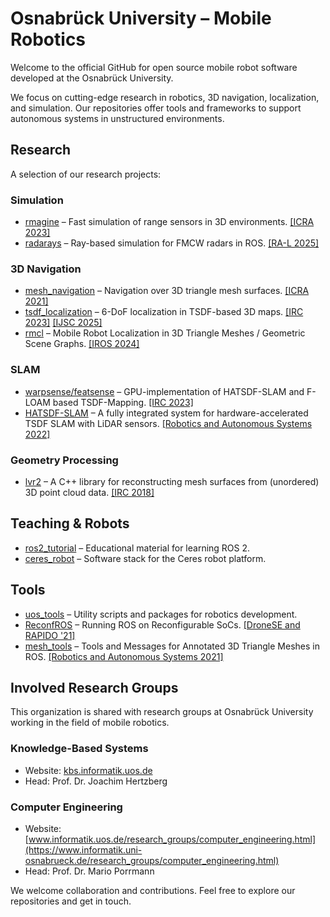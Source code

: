 # Osnabrück University – Mobile Robotics

Welcome to the official GitHub for open source mobile robot software developed at the Osnabrück University.

We focus on cutting-edge research in robotics, 3D navigation, localization, and simulation. Our repositories offer tools and frameworks to support autonomous systems in unstructured environments.

## Research

A selection of our research projects:

### Simulation
- [rmagine](https://github.com/uos/rmagine) – Fast simulation of range sensors in 3D environments. [[ICRA 2023]](https://ieeexplore.ieee.org/document/10161388)
- [radarays](https://github.com/uos/radarays_ros) – Ray-based simulation for FMCW radars in ROS. [[RA-L 2025]](https://ieeexplore.ieee.org/document/10845807)

### 3D Navigation
- [mesh_navigation](https://github.com/naturerobots/mesh_navigation) – Navigation over 3D triangle mesh surfaces. [[ICRA 2021]](https://ieeexplore.ieee.org/document/9560981)
- [tsdf_localization](https://github.com/uos/tsdf_localization) – 6-DoF localization in TSDF-based 3D maps. [[IRC 2023]](https://ieeexplore.ieee.org/document/10473560) [[IJSC 2025]](https://doi.org/10.1142/S1793351X25410053)
- [rmcl](https://github.com/uos/rmcl) – Mobile Robot Localization in 3D Triangle Meshes / Geometric Scene Graphs. [[IROS 2024]](https://ieeexplore.ieee.org/document/10802360)

### SLAM
- [warpsense/featsense](https://github.com/juliangaal/warpsense) – GPU-implementation of HATSDF-SLAM and F-LOAM based TSDF-Mapping. [[IRC 2023]](https://ieeexplore.ieee.org/document/10473569)
- [HATSDF-SLAM](https://github.com/uos/hatsdf_slam) – A fully integrated system for hardware-accelerated TSDF SLAM with LiDAR sensors. [[Robotics and Autonomous Systems 2022]](https://doi.org/10.1016/j.robot.2022.104205)

### Geometry Processing
- [lvr2](https://github.com/uos/lvr2) – A C++ library for reconstructing mesh surfaces from (unordered) 3D point cloud data. [[IRC 2018]](https://ieeexplore.ieee.org/document/8329923)

## Teaching & Robots

- [ros2_tutorial](https://github.com/uos/ros2_tutorial) – Educational material for learning ROS 2.
- [ceres_robot](https://github.com/uos/ceres_robot) – Software stack for the Ceres robot platform.

## Tools

- [uos_tools](https://github.com/uos/uos_tools) – Utility scripts and packages for robotics development.
- [ReconfROS](https://github.com/uos/ReconfROS) – Running ROS on Reconfigurable SoCs. [[DroneSE and RAPIDO '21]](https://dl.acm.org/doi/10.1145/3444950.3444959)
- [mesh_tools](https://github.com/naturerobots/mesh_tools) – Tools and Messages for Annotated 3D Triangle Meshes in ROS. [[Robotics and Autonomous Systems 2021]](https://doi.org/10.1016/j.robot.2020.103688)

## Involved Research Groups

This organization is shared with research groups at Osnabrück University working in the field of mobile robotics.

### Knowledge-Based Systems
- Website: [kbs.informatik.uos.de](https://kbs.informatik.uni-osnabrueck.de)
- Head: Prof. Dr. Joachim Hertzberg

### Computer Engineering
- Website: [www.informatik.uos.de/research_groups/computer_engineering.html](https://www.informatik.uni-osnabrueck.de/research_groups/computer_engineering.html)
- Head: Prof. Dr. Mario Porrmann


We welcome collaboration and contributions. Feel free to explore our repositories and get in touch.
